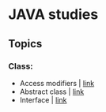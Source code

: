 # JAVA studies

## Topics
### Class:
* Access modifiers | [link](https://github.com/HunorVadaszPerhat/java-studies/tree/main/access_modifiers)
* Abstract class | [link](https://github.com/HunorVadaszPerhat/java-studies/tree/main/abstract_class)
* Interface | [link](https://github.com/HunorVadaszPerhat/java-studies/tree/main/interface)


